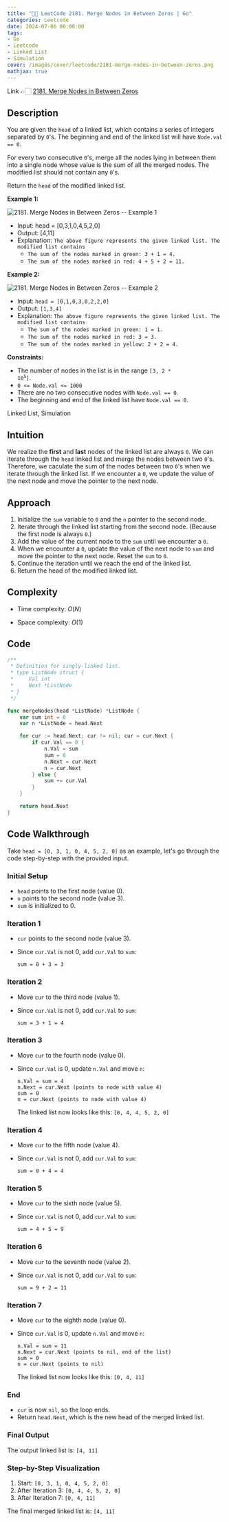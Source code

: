 ```yaml
---
title: "💯✅ LeetCode 2181. Merge Nodes in Between Zeros | Go"
categories: Leetcode
date: 2024-07-06 00:00:00
tags: 
- Go
- Leetcode
- Linked List
- Simulation
cover: /images/cover/leetcode/2181-merge-nodes-in-between-zeros.png
mathjax: true
---
```


Link 👉🏻 [2181. Merge Nodes in Between Zeros](https://leetcode.com/problems/merge-nodes-in-between-zeros)

## Description

You are given the `head` of a linked list, which contains a series of integers separated by `0`'s. The beginning and end of the linked list will have `Node.val == 0`.

For every two consecutive `0`'s, merge all the nodes lying in between them into a single node whose value is the sum of all the merged nodes. The modified list should not contain any `0`'s.

Return the `head` of the modified linked list.

**Example 1:**

![2181. Merge Nodes in Between Zeros -- Example 1](https://assets.leetcode.com/uploads/2022/02/02/ex1-1.png)


- Input: head = [0,3,1,0,4,5,2,0]
- Output: [4,11]
- Explanation: `The above figure represents the given linked list. The modified list contains`
    - `The sum of the nodes marked in green: 3 + 1 = 4.`
    - `The sum of the nodes marked in red: 4 + 5 + 2 = 11.`


**Example 2:**

![2181. Merge Nodes in Between Zeros -- Example 2](https://assets.leetcode.com/uploads/2022/02/02/ex2-1.png)

- Input: `head = [0,1,0,3,0,2,2,0]`
- Output: `[1,3,4]`
- Explanation: `The above figure represents the given linked list. The modified list contains`
  - `The sum of the nodes marked in green: 1 = 1.`
  - `The sum of the nodes marked in red: 3 = 3.`
  - `The sum of the nodes marked in yellow: 2 + 2 = 4.`
 

**Constraints:**

- The number of nodes in the list is in the range <code>[3, 2 * 10<sup>5</sup>]</code>.
- `0 <= Node.val <= 1000`
- There are no two consecutive nodes with `Node.val == 0`.
- The beginning and end of the linked list have `Node.val == 0`.

Linked List, Simulation


## Intuition

We realize the **first** and **last** nodes of the linked list are always `0`. We can iterate through the `head` linked list and merge the nodes between two `0`'s. Therefore, we caculate the sum of the nodes between two `0`'s when we iterate through the linked list. If we encounter a `0`, we update the value of the next node and move the pointer to the next node.

## Approach

1. Initialize the `sum` variable to `0` and the `n` pointer to the second node.
2. Iterate through the linked list starting from the second node. (Because the first node is always `0`.)
3. Add the value of the current node to the `sum` until we encounter a `0`.
4. When we encounter a `0`, update the value of the next node to `sum` and move the pointer to the next node. Reset the `sum` to `0`.
5. Continue the iteration until we reach the end of the linked list.
6. Return the head of the modified linked list.


## Complexity
- Time complexity: $O(N)$

- Space complexity: $O(1)$

## Code

```go
/**
 * Definition for singly-linked list.
 * type ListNode struct {
 *     Val int
 *     Next *ListNode
 * }
 */

func mergeNodes(head *ListNode) *ListNode {
	var sum int = 0
	var n *ListNode = head.Next

	for cur := head.Next; cur != nil; cur = cur.Next {
		if cur.Val == 0 {
			n.Val = sum
			sum = 0
			n.Next = cur.Next
			n = cur.Next
		} else {
			sum += cur.Val
		}
	}

	return head.Next
}
```


## Code Walkthrough

Take `head = [0, 3, 1, 0, 4, 5, 2, 0]` as an example, let's go through the code step-by-step with the provided input.


### Initial Setup
- `head` points to the first node (value 0).
- `n` points to the second node (value 3).
- `sum` is initialized to 0.

### Iteration 1
- `cur` points to the second node (value 3).
- Since `cur.Val` is not 0, add `cur.Val` to `sum`:

  ```
  sum = 0 + 3 = 3
  ```

### Iteration 2
- Move `cur` to the third node (value 1).
- Since `cur.Val` is not 0, add `cur.Val` to `sum`:

  ```
  sum = 3 + 1 = 4
  ```

### Iteration 3
- Move `cur` to the fourth node (value 0).
- Since `cur.Val` is 0, update `n.Val` and move `n`:

  ```
  n.Val = sum = 4
  n.Next = cur.Next (points to node with value 4)
  sum = 0
  n = cur.Next (points to node with value 4)
  ```
  The linked list now looks like this: `[0, 4, 4, 5, 2, 0]`

### Iteration 4
- Move `cur` to the fifth node (value 4).
- Since `cur.Val` is not 0, add `cur.Val` to `sum`:

  ```
  sum = 0 + 4 = 4
  ```

### Iteration 5
- Move `cur` to the sixth node (value 5).
- Since `cur.Val` is not 0, add `cur.Val` to `sum`:

  ```
  sum = 4 + 5 = 9
  ```

### Iteration 6
- Move `cur` to the seventh node (value 2).
- Since `cur.Val` is not 0, add `cur.Val` to `sum`:

  ```
  sum = 9 + 2 = 11
  ```

### Iteration 7
- Move `cur` to the eighth node (value 0).
- Since `cur.Val` is 0, update `n.Val` and move `n`:

  ```
  n.Val = sum = 11
  n.Next = cur.Next (points to nil, end of the list)
  sum = 0
  n = cur.Next (points to nil)
  ```
  The linked list now looks like this: `[0, 4, 11]`

### End
- `cur` is now `nil`, so the loop ends.
- Return `head.Next`, which is the new head of the merged linked list.

### Final Output
The output linked list is: `[4, 11]`

### Step-by-Step Visualization
1. Start: `[0, 3, 1, 0, 4, 5, 2, 0]`
2. After Iteration 3: `[0, 4, 4, 5, 2, 0]`
3. After Iteration 7: `[0, 4, 11]`

The final merged linked list is: `[4, 11]`
